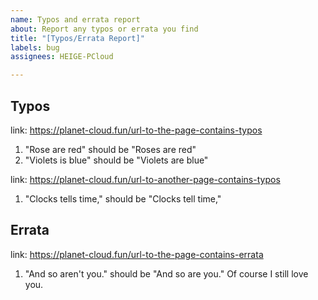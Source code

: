 ```yaml
---
name: Typos and errata report
about: Report any typos or errata you find
title: "[Typos/Errata Report]"
labels: bug
assignees: HEIGE-PCloud

---
```


## Typos

link: https://planet-cloud.fun/url-to-the-page-contains-typos
1. "Rose are red" should be "Roses are red"
2. "Violets is blue" should be "Violets are blue"

link: https://planet-cloud.fun/url-to-another-page-contains-typos
1. "Clocks tells time," should be "Clocks tell time,"

## Errata

link: https://planet-cloud.fun/url-to-the-page-contains-errata
1. "And so aren't you." should be "And so are you."
Of course I still love you.
